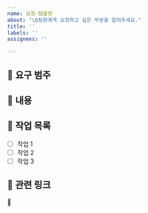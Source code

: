 ```yaml
---
name: 요청-템플릿
about: "\b팀원에게 요청하고 싶은 부분을 알려주세요."
title: ''
labels: ''
assignees: ''

---
```


## 🔨  요구 범주
<!-- 리펙토링, 컨벤션, 특정 기능 추가 요구 등 요청하려는 범주를 적어주세요. -->

## 📖 내용
<!-- 어떤 부분을 요구하고 싶은지 정확히 작성해주세요. -->

## 🚧 작업 목록
- [ ] 작업 1
- [ ] 작업 2
- [ ] 작업 3

## 🔗 관련 링크
<!-- 기능과 관련해 참고할 링크가 있다면 적어주세요. 없다면 적지 않아도 됩니다. -->
